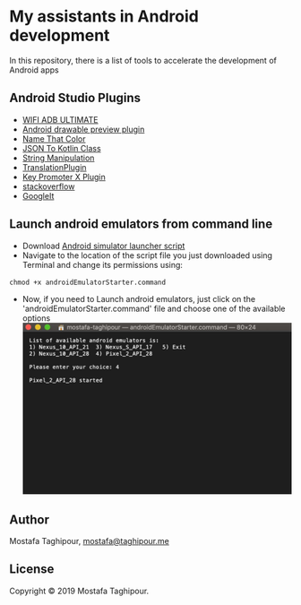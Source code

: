 # My assistants in Android development

In this repository, there is a list of tools to accelerate the development of Android apps

## Android Studio Plugins
- [WIFI ADB ULTIMATE](https://github.com/huazhouwang/WIFIADB/tree/master/WIFIADBIntelliJPlugin)
- [Android drawable preview plugin](https://github.com/mistamek/Android-drawable-preview-plugin)
- [Name That Color](https://github.com/galex/name-that-color-intellij-plugin)
- [JSON To Kotlin Class ](https://plugins.jetbrains.com/plugin/9960-json-to-kotlin-class-jsontokotlinclass-)
- [String Manipulation](https://plugins.jetbrains.com/plugin/2162-string-manipulation)
- [TranslationPlugin](https://github.com/YiiGuxing/TranslationPlugin)
- [Key Promoter X Plugin](https://github.com/halirutan/IntelliJ-Key-Promoter-X)
- [stackoverflow](https://plugins.jetbrains.com/plugin/9513-stackoverflow)
- [GoogleIt](https://plugins.jetbrains.com/plugin/7402-googleit)


## Launch android emulators from command line
- Download [Android simulator launcher script](scripts/androidEmulatorStarter.command)
- Navigate to the location of the script file you just downloaded using Terminal and change its permissions using:
```
chmod +x androidEmulatorStarter.command
```
- Now, if you need to Launch android emulators, just click on the 'androidEmulatorStarter.command' file and choose one of the available options
![screen shots](screenshots/1.jpg)
## Author

Mostafa Taghipour, mostafa@taghipour.me

## License

Copyright © 2019 Mostafa Taghipour. 

[LICENSE]: LICENSE
